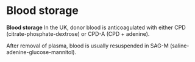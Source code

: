 ---
---
# Blood storage

**Blood storage** In the UK, donor blood is anticoagulated with either
CPD (citrate-phosphate-dextrose) or CPD-A (CPD + adenine).

After removal of plasma, blood is usually resuspended in SAG-M
(saline-adenine-glucose-mannitol).
